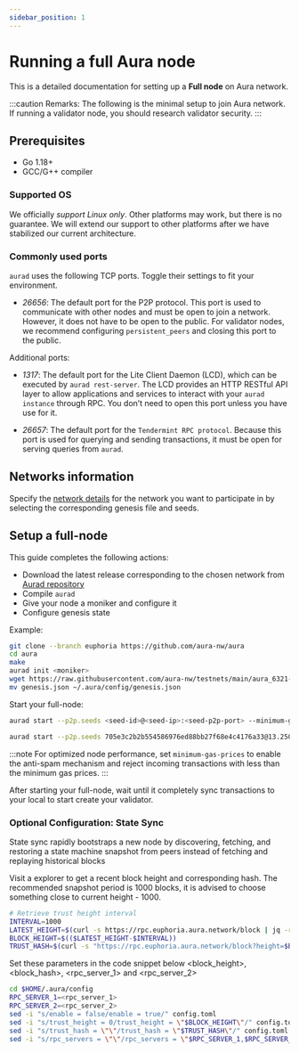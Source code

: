 ```yaml
---
sidebar_position: 1
---
```


# Running a full Aura node

This is a detailed documentation for setting up a **Full node** on Aura network.

:::caution Remarks:
The following is the minimal setup to join Aura network.
If running a validator node, you should research validator security.
:::

## Prerequisites

- Go 1.18+
- GCC/G++ compiler

### Supported OS

We officially _support Linux only_. Other platforms may work, but there is no guarantee. We will extend our support to other platforms after we have stabilized our current architecture.

### Commonly used ports

`aurad` uses the following TCP ports. Toggle their settings to fit your environment.

- *26656*: The default port for the P2P protocol. This port is used to communicate with other nodes and must be open to join a network. However, it does not have to be open to the public. For validator nodes, we recommend configuring `persistent_peers` and closing this port to the public.

Additional ports:

- *1317*: The default port for the Lite Client Daemon (LCD), which can be executed by `aurad rest-server`. The LCD provides an HTTP RESTful API layer to allow applications and services to interact with your `aurad instance` through RPC. You don’t need to open this port unless you have use for it.

- *26657*: The default port for the `Tendermint RPC protocol`. Because this port is used for querying and sending transactions, it must be open for serving queries from `aurad`.

## Networks information

Specify the [network details](../developer/getting-started/networks-info/cosmos-info) for the network you want to participate in by selecting the corresponding genesis file and seeds. 

## Setup a full-node

This guide completes the following actions:
- Download the latest release corresponding to the chosen network from [Aurad repository](https://github.com/aura-nw/aura)
- Compile `aurad`
- Give your node a moniker and configure it
- Configure genesis state 

Example:
<Tabs>
<TabItem value="testnet" label="Euphoria Testnet">

```bash
git clone --branch euphoria https://github.com/aura-nw/aura
cd aura
make
aurad init <moniker> 
wget https://raw.githubusercontent.com/aura-nw/testnets/main/aura_6321-3/genesis.json
mv genesis.json ~/.aura/config/genesis.json
```

</TabItem>
</Tabs>


Start your full-node:
```bash
aurad start --p2p.seeds <seed-id>@<seed-ip>:<seed-p2p-port> --minimum-gas-prices <gas-price>
```
<Tabs>
<TabItem value="testnet" label="Euphoria Testnet">

```bash
aurad start --p2p.seeds 705e3c2b2b554586976ed88bb27f68e4c4176a33@13.250.223.114:26656 --minimum-gas-prices 0.0025uaura
```

</TabItem>
</Tabs>

:::note For optimized node performance, set `minimum-gas-prices` to enable the anti-spam mechanism and reject incoming transactions with less than the minimum gas prices.
:::

After starting your full-node, wait until it completely sync transactions to your local to start create your validator.

###  Optional Configuration: State Sync
State sync rapidly bootstraps a new node by discovering, fetching, and restoring a state machine snapshot from peers instead of fetching and replaying historical blocks

Visit a explorer to get a recent block height and corresponding hash. The recommended snapshot period is 1000 blocks, it is advised to choose something close to current height - 1000.

<Tabs>
<TabItem value="testnet" label="Euphoria Testnet">

```bash
# Retrieve trust height interval
INTERVAL=1000
LATEST_HEIGHT=$(curl -s https://rpc.euphoria.aura.network/block | jq -r .result.block.header.height)
BLOCK_HEIGHT=$(($LATEST_HEIGHT-$INTERVAL))
TRUST_HASH=$(curl -s "https://rpc.euphoria.aura.network/block?height=$BLOCK_HEIGHT" | jq -r .result.block_id.hash)
```

Set these parameters in the code snippet below <block_height>, <block_hash>, <rpc_server_1> and <rpc_server_2>
```bash
cd $HOME/.aura/config
RPC_SERVER_1=<rpc_server_1>
RPC_SERVER_2=<rpc_server_2>
sed -i "s/enable = false/enable = true/" config.toml
sed -i "s/trust_height = 0/trust_height = \"$BLOCK_HEIGHT\"/" config.toml
sed -i "s/trust_hash = \"\"/trust_hash = \"$TRUST_HASH\"/" config.toml
sed -i "s/rpc_servers = \"\"/rpc_servers = \"$RPC_SERVER_1,$RPC_SERVER_2\"/" config.toml
```


</TabItem>
</Tabs>

